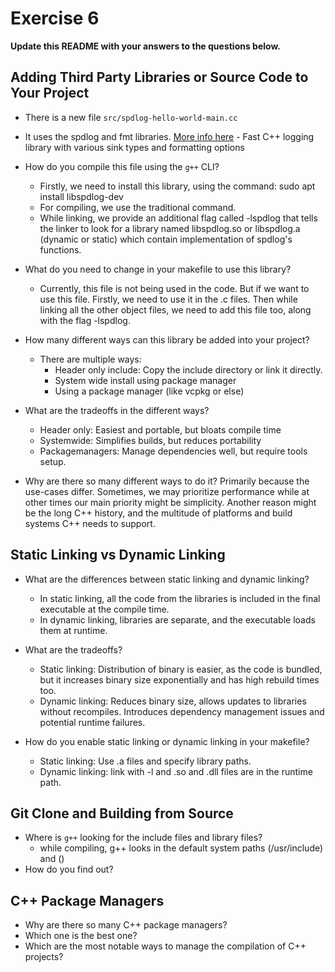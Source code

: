 # Exercise 6

**Update this README with your answers to the questions below.**

## Adding Third Party Libraries or Source Code to Your Project

- There is a new file `src/spdlog-hello-world-main.cc`
- It uses the spdlog and fmt libraries. 
  [More info here](https://github.com/gabime/spdlog) - Fast C++ logging library with various sink types and formatting options
- How do you compile this file using the `g++` CLI?
  - Firstly, we need to install this library, using the command: 
    sudo apt install libspdlog-dev
  - For compiling, we use the traditional command.
  - While linking, we provide an additional flag called -lspdlog that tells the linker to look for a library named libspdlog.so or libspdlog.a (dynamic or static) which contain implementation of spdlog's functions.

- What do you need to change in your makefile to use this library?
  - Currently, this file is not being used in the code. But if we want to use this file. Firstly, we need to use it in the .c files. Then while linking all the other object files, we need to add this file too, along with the flag -lspdlog.

- How many different ways can this library be added into your project?
  - There are multiple ways: 
    - Header only include: Copy the include directory or link it directly.
    - System wide install using package manager
    - Using a package manager (like vcpkg or else)
- What are the tradeoffs in the different ways?
  - Header only: Easiest and portable, but bloats compile time
  - Systemwide: Simplifies builds, but reduces portability
  - Packagemanagers: Manage dependencies well, but require tools setup.
- Why are there so many different ways to do it?
  Primarily because the use-cases differ. Sometimes, we may prioritize performance while at other times our main priority might be simplicity. Another reason might be the long C++ history, and the multitude of platforms and build systems C++ needs to support.
  
## Static Linking vs Dynamic Linking

- What are the differences between static linking and dynamic linking?
  - In static linking, all the code from the libraries is included in the final executable at the compile time.
  - In dynamic linking, libraries are separate, and the executable loads them at runtime.

- What are the tradeoffs?
  - Static linking: Distribution of binary is easier, as the code is bundled, but it increases binary size exponentially and has high rebuild times too.
  - Dynamic linking: Reduces binary size, allows updates to libraries without recompiles. Introduces dependency management issues and potential runtime failures.

- How do you enable static linking or dynamic linking in your makefile?
  - Static linking: Use .a files and specify library paths.
  - Dynamic linking: link with -l<lib> and .so and .dll files are in the runtime path.

## Git Clone and Building from Source

- Where is `g++` looking for the include files and library files?
  - while compiling, g++ looks in the default system paths (/usr/include) and ()
- How do you find out?

## C++ Package Managers

- Why are there so many C++ package managers?
- Which one is the best one?
- Which are the most notable ways to manage the compilation of C++ projects?